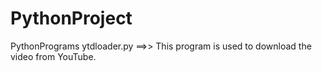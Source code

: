 # PythonProject
PythonPrograms
ytdloader.py  ==>>  This program is used to download the video from YouTube.

